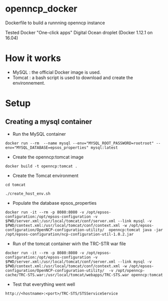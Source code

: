 # openncp_docker
Dockerfile to build a runnning openncp instance

Tested  Docker "One-click apps" Digital Ocean droplet (Docker 1.12.1 on 16.04)


# How it works

  * MySQL : the official Docker image is used.
  * Tomcat : a bash script is used to download and create the environnement.

# Setup

## Creating a mysql container


* Run the MySQL container

`docker run --rm  --name mysql --env="MYSQL_ROOT_PASSWORD=rootroot" --env="MYSQL_DATABASE=epsos_properties" mysql:latest`

* Create the openncp:tomcat image

`docker build -t openncp:tomcat .`

* Create the Tomcat environment

`cd tomcat`

`./create_host_env.sh`

* Populate the database epsos_properties

`docker run -it --rm -p 8080:8080 -v /opt/epsos-configuration:/opt/epsos-configuration -v $PWD/server.xml:/usr/local/tomcat/conf/server.xml --link mysql -v $PWD/context.xml:/usr/local/tomcat/conf/context.xml -w /opt/epsos-configuration/OpenNCP-configuration-utility/  openncp:tomcat java -jar /opt/epsos-configuration/ncp-configuration-util-1.0.2.jar`

* Run of the tomcat container wirh the TRC-STR war file

`docker run -it --rm -p 8080:8080 -v /opt/epsos-configuration:/opt/epsos-configuration -v $PWD/server.xml:/usr/local/tomcat/conf/server.xml --link mysql -v $PWD/context.xml:/usr/local/tomcat/conf/context.xml -w /opt/epsos-configuration/OpenNCP-configuration-utility/  -v /opt/openncp-cache/TRC-STS.war:/usr/local/tomcat/webapps/TRC-STS.war openncp:tomcat`

* Test that everything went well

`http://<hostname>:<port>/TRC-STS/STSServiceService` 
